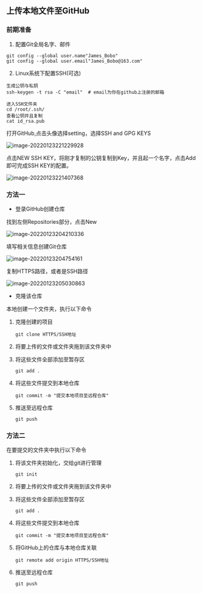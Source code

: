 ## 上传本地文件至GitHub

### 前期准备

1. 配置Git全局名字、邮件

```
git config --global user.name"James_Bobo"
git config --global user.email"James_Bobo@163.com"
```

2. Linux系统下配置SSH(可选)

```
生成公钥与私钥
ssh-keygen -t rsa -C "email"  # email为你在github上注册的邮箱
```

```
进入SSH文件夹
cd /root/.ssh/
查看公钥并且复制
cat id_rsa.pub
```

打开GitHub,点击头像选择setting，选择SSH and GPG KEYS

![image-20220123221229928](https://md-img-market.oss-cn-beijing.aliyuncs.com/img/image-20220123221229928.png)

点击NEW SSH KEY，将刚才复制的公钥复制到Key，并且起一个名字，点击Add即可完成SSH KEY的配置。

![image-20220123221407368](https://md-img-market.oss-cn-beijing.aliyuncs.com/img/image-20220123221407368.png)

### 方法一

* 登录GitHub创建仓库

找到左侧Repositories部分，点击New

![image-20220123204210336](https://md-img-market.oss-cn-beijing.aliyuncs.com/img/image-20220123204210336.png)

填写相关信息创建Git仓库

![image-20220123204754161](https://md-img-market.oss-cn-beijing.aliyuncs.com/img/image-20220123204754161.png)

复制HTTPS路径，或者是SSH路径

![image-20220123205030863](https://md-img-market.oss-cn-beijing.aliyuncs.com/img/image-20220123205030863.png)

* 克隆该仓库

本地创建一个文件夹，执行以下命令

1. 克隆创建的项目

   `git clone HTTPS/SSH地址`

2. 将要上传的文件或文件夹拖到该文件夹中

3. 将这些文件全部添加至暂存区

   `git add .`

4. 将这些文件提交到本地仓库

   `git commit -m "提交本地项目至远程仓库"`

5. 推送至远程仓库

   `git push`

### 方法二

在要提交的文件夹中执行以下命令

1. 将该文件夹初始化，交给git进行管理

   `git init`

2. 将要上传的文件或文件夹拖到该文件夹中

3. 将这些文件全部添加至暂存区

   `git add .`

4. 将这些文件提交到本地仓库

   `git commit -m "提交本地项目至远程仓库"`

5. 将GitHub上的仓库与本地仓库关联

   `git remote add origin HTTPS/SSH地址`

6. 推送至远程仓库

   `git push`